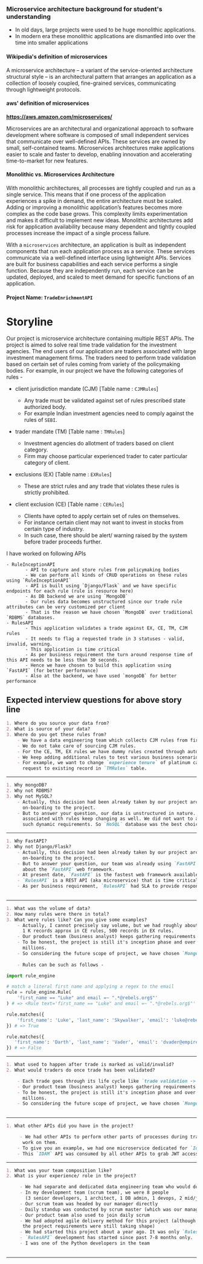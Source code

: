 ### Microservice architecture background for student's understanding

- In old days, large projects were used to be huge monolithic applications. 
- In modern era these monolithic applications are dismantled into over the time into smaller applications



#### Wikipedia's definition of microservices

A microservice architecture – a variant of the service-oriented architecture structural style – is an architectural 
pattern that arranges an application as a collection of loosely coupled, fine-grained services, communicating through
lightweight protocols.


#### aws' definition of microservices

**https://aws.amazon.com/microservices/**

Microservices are an architectural and organizational approach to software development where software is composed of
small independent services that communicate over well-defined APIs. These services are owned by small, self-contained 
teams.
Microservices architectures make applications easier to scale and faster to develop, enabling innovation and 
accelerating time-to-market for new features.


#### Monolithic vs. Microservices Architecture

With monolithic architectures, all processes are tightly coupled and run as a single service. This means that if one
process of the application experiences a spike in demand, the entire architecture must be scaled. Adding or improving a
monolithic application’s features becomes more complex as the code base grows. This complexity limits experimentation
and makes it difficult to implement new ideas. Monolithic architectures add risk for application availability because
many dependent and tightly coupled processes increase the impact of a single process failure.

With a `microservices` architecture, an application is built as independent components that run each application process
as a service. These services communicate via a well-defined interface using lightweight APIs. Services are built for
business capabilities and each service performs a single function. Because they are independently run, each service can
be updated, deployed, and scaled to meet demand for specific functions of an application.

#### Project Name: `TradeEnrichmentAPI`

# Storyline

Our project is microservice architecture containing multiple REST APIs. The project is aimed to solve real time trade
validation for the investment agencies. The end users of our application are traders associated with large investment
management firms. The traders need to perform trade validation based on certain set of rules coming from variety of the
policymaking bodies. For example, in our project we have the following categories of rules -

- client jurisdiction mandate (CJM)  [Table name : `CJMRules`]

  - Any trade must be validated against set of rules prescribed state authorized body.
  - For example Indian investment agencies need to comply against the rules of `SEBI`.
  
- trader mandate (TM)  [Table name : `TMRules`]

  - Investment agencies do allotment of traders based on client category. 
  - Firm may choose particular experienced trader to cater particular category of client.

- exclusions (EX)  [Table name : `EXRules`]

    - These are strict rules and any trade that violates these rules is strictly prohibited.
  
- client exclusion (CE)  [Table name : `CERules`]

    - Clients have opted to apply certain set of rules on themselves.
    - For instance certain client may not want to invest in stocks from certain type of industry.
    - In such case, there should be alert/ warning raised by the system before trader proceeds further.

I have worked on following APIs

    - RuleInceptionAPI
           - API to capture and store rules from policymaking bodies
           - We can perform all kinds of CRUD operations on these rules using `RuleInceptionAPI`
           - API is built using `Django/Flask` and we have specific endpoints for each rule (rule is resource here)
           - As DB backend we are using `MongoDB` 
           - Our rules data becomes unstructured since our trade rule attributes can be very customized per client
           - That is the reason we have chosen `MongoDB` over traditional `RDBMS` databases.
    - RulesAPI
           - This application validates a trade against EX, CE, TM, CJM rules
           - It needs to flag a requested trade in 3 statuses - valid, invalid, warning.
           - This application is time critical
           - As per business requirement the turn around response time of this API needs to be less than 30 seconds.
           - Hence we have chosen to build this application using `FastAPI` (for better performance)
           - Also at the backend, we have used `mongoDB` for better performance


## Expected interview questions for above story line

```markdown
1. Where do you source your data from? 
2. What is source of your data?
3. Where do you get these rules from?
    - We have a data engineering team which collects CJM rules from firm's central knowledge base.
    - We do not take care of sourcing CJM rules.
    - For the CE, TM, EX rules we have dummy rules created through automation scripts.
    - We keep adding additional rules to test various business scenarios via our `rules-inception API`.
    - For example, we want to change `experience tenure` of platinum category trader. We can do so by sending a PATCH 
      request to existing record in `TMRules` table.
```
-------------------------------------------------------------------------------------
```markdown
1. Why mongoDB?
2. Why not RDBMS?
3. Why not MySQL?
    - Actually, this decision had been already taken by our project architect and other senior colleagues before me 
      on-boarding to the project.
    - But to answer your question, our data is unstructured in nature. Policies keep changing and so the attributes 
      associated with rules keep changing as well. We did not want to adhere to certain structure of rules because of 
      such dynamic requirements. So `NoSQL` database was the best choice for us. We opted `mongoDB`.

```
-------------------------------------------------------------------------------------

```markdown
1. Why FastAPI?
2. Why not Django/Flask?
    - Actually, this decision had been already taken by our project architect and other senior colleagues before me 
      on-boarding to the project.
    - But to answer your question, our team was already using `FastAPI` for other APIs. So there was in house knowledge
      about the `FastAPI` web framework.
    - At present date, `FastAPI` is the fastest web framework available in Python web framework ecosystem.
    - `RulesAPI` is a REST API (aka microservice) that is time critical
    - As per business requirement, `RulesAPI` had SLA to provide response in 30 seconds (SLA = Service Level Agreement)
    
```
--------------------------------------------------------------------------------------

```markdown
1. What was the volume of data?
2. How many rules were there in total?
3. What were rules like? Can you give some examples?
    - Actually, I cannot precisely say volume, but we had roughly about 30K records approx in CJM rules,
      1 K records approx in CE rules, 500 records in EX rules.
    - Our product team (business analyst) keeps gathering requirements and new set of rules.  
    - To be honest, the project is still it's inception phase and over the time the volume of rules would surely be in
      millions.
    - So considering the future scope of project, we have chosen `MongoDB` to store the rules.  
    
    - Rules can be such as follows -
```
```python
import rule_engine

# match a literal first name and applying a regex to the email
rule = rule_engine.Rule(
    'first_name == "Luke" and email =~ ".*@rebels.org$"'
) # => <Rule text='first_name == "Luke" and email =~ ".*@rebels.org$"' >

rule.matches({
    'first_name': 'Luke', 'last_name': 'Skywalker', 'email': 'luke@rebels.org'
}) # => True

rule.matches({
   'first_name': 'Darth', 'last_name': 'Vader', 'email': 'dvader@empire.net'
}) # => False
```

--------------------------------------------------------------------------------------

```markdown
1. What used to happen after trade is marked as valid/invalid?
2. What would traders do once trade has been validated?

    - Each trade goes through its life cycle like `trade validation -> actual trade -> post trade audit` etc.
    - Our product team (business analyst) keeps gathering requirements and new set of rules.  
    - To be honest, the project is still it's inception phase and over the time the volume of rules would surely be in
      millions.
    - So considering the future scope of project, we have chosen `MongoDB` to store the rules
    
```

--------------------------------------------------------------------------------------

```markdown
1. What other APIs did you have in the project?

     - We had other APIs to perform other parts of processes during trade lifecycle, but I did not get opportunity to 
      work on them.
    - To give you an example, we had one microservice dedicated for `Identity and Access Management` (`IDAM`)
    - This `IDAM` API was consumed by all other APIs to grab JWT access token

```


--------------------------------------------------------------------------------------

```markdown
1. What was your team composition like?
2. What is your experience/ role in the project?

     - We had separate and dedicated data engineering team who would do data sourcing part for us
     - In my development team (scrum team), we were 8 people 
       (3 senior developers, 1 architect, 1 DB admin, 1 devops, 2 mid/junior developer ).
     - Our scrum team was headed by our manager directly
     - Daily standup was conducted by scrum master (which was our manager himself)
     - Our product team also used to join daily scrum
     - We had adopted agile delivery method for this project (although not all agile metrics were strictly followed as 
      the project requirements were still taking shape)
     - We had started this project about a year ago. It was only `RulesInceptionAPI` for the first 6 months.
     - `RulesAPI` development has started since past 7-8 months only.
     - I was one of the Python developers in the team
     
```

--------------------------------------------------------------------------------------
